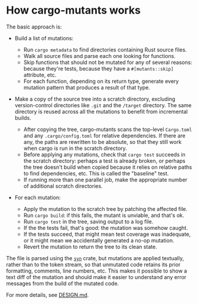 # How cargo-mutants works

The basic approach is:

- Build a list of mutations:
  - Run `cargo metadata` to find directories containing Rust source files.
  - Walk all source files and parse each one looking for functions.
  - Skip functions that should not be mutated for any of several reasons:
    because they're tests, because they have a `#[mutants::skip]` attribute,
    etc.
  - For each function, depending on its return type, generate every mutation
    pattern that produces a result of that type.

- Make a copy of the source tree into a scratch directory, excluding
  version-control directories like `.git` and the `/target` directory. The same directory is reused across all the mutations to benefit from incremental builds.
  - After copying the tree, cargo-mutants scans the top-level `Cargo.toml` and any
    `.cargo/config.toml` for relative dependencies. If there are any, the paths are
    rewritten to be absolute, so that they still work when cargo is run in the
    scratch directory.
  - Before applying any mutations, check that `cargo test` succeeds in the
    scratch directory: perhaps a test is already broken, or perhaps the tree
    doesn't build when copied because it relies on relative paths to find
    dependencies, etc. This is called the "baseline" test.
  - If running more than one parallel job, make the appropriate number of
    additional scratch directories.

- For each mutation:
  - Apply the mutation to the scratch tree by patching the affected file.
  - Run `cargo build`: if this fails, the mutant is unviable, and that's ok.
  - Run `cargo test` in the tree, saving output to a log file.
  - If the the tests fail, that's good: the mutation was somehow
    caught.
  - If the tests succeed, that might mean test coverage was
    inadequate, or it might mean we accidentally generated a no-op mutation.
  - Revert the mutation to return the tree to its clean state.

The file is parsed using the [`syn`](https://docs.rs/syn) crate, but mutations
are applied textually, rather than to the token stream, so that unmutated code
retains its prior formatting, comments, line numbers, etc. This makes it
possible to show a text diff of the mutation and should make it easier to
understand any error messages from the build of the mutated code.

For more details, see [DESIGN.md](https://github.com/sourcefrog/cargo-mutants/blob/main/DESIGN.md).
